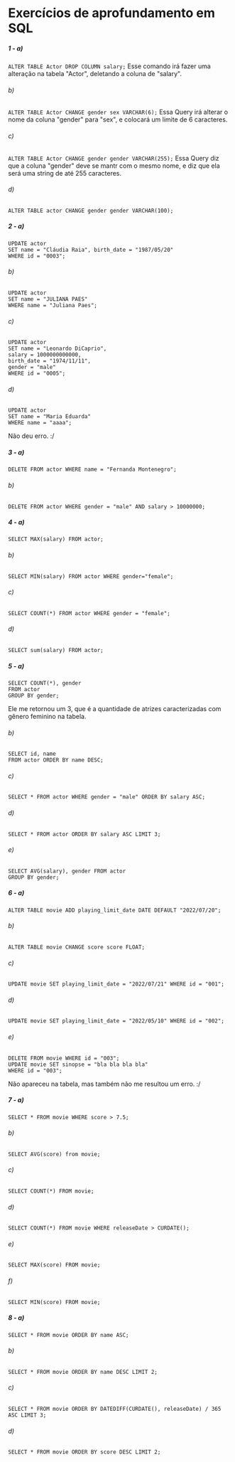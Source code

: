 # Exercícios de aprofundamento em SQL

##### 1 - a) 
`ALTER TABLE Actor DROP COLUMN salary;`
Esse comando irá fazer uma alteração na tabela "Actor", deletando a coluna de "salary".

###### b) 
`ALTER TABLE Actor CHANGE gender sex VARCHAR(6);`
Essa Query irá alterar o nome da coluna "gender" para "sex", e colocará um limite de 6 caracteres.

###### c)
`ALTER TABLE Actor CHANGE gender gender VARCHAR(255);`
Essa Query diz que a coluna "gender" deve se mantr com o mesmo nome, 
e diz que ela será uma string de até 255 caracteres.

###### d)
`ALTER TABLE actor CHANGE gender gender VARCHAR(100);`

##### 2 - a)
```
UPDATE actor 
SET name = "Cláudia Raia", birth_date = "1987/05/20"
WHERE id = "0003";
```

###### b)
```
UPDATE actor
SET name = "JULIANA PAES"
WHERE name = "Juliana Paes";
```

###### c)
```
UPDATE actor 
SET name = "Leonardo DiCaprio",
salary = 1000000000000,
birth_date = "1974/11/11",
gender = "male"
WHERE id = "0005";
```

###### d)
```
UPDATE actor
SET name = "Maria Eduarda"
WHERE name = "aaaa";
```
Não deu erro. :/

##### 3 - a)
`DELETE FROM actor WHERE name = "Fernanda Montenegro"; `

###### b) 
`DELETE FROM actor WHERE gender = "male" AND salary > 10000000;`

##### 4 - a)
`SELECT MAX(salary) FROM actor;`

###### b)
`SELECT MIN(salary) FROM actor WHERE gender="female";`

###### c)
`SELECT COUNT(*) FROM actor WHERE gender = "female";`

###### d)
`SELECT sum(salary) FROM actor;`

##### 5 - a)
```
SELECT COUNT(*), gender
FROM actor
GROUP BY gender;
```
Ele me retornou um 3, que é a quantidade de atrizes caracterizadas com gênero feminino na tabela.

###### b)
```
SELECT id, name
FROM actor ORDER BY name DESC;
```

###### c)
`SELECT * FROM actor WHERE gender = "male" ORDER BY salary ASC;`

###### d)
`SELECT * FROM actor ORDER BY salary ASC LIMIT 3;`

###### e)
```
SELECT AVG(salary), gender FROM actor
GROUP BY gender;
```

##### 6 - a)
`ALTER TABLE movie ADD playing_limit_date DATE DEFAULT "2022/07/20";`

###### b)
`ALTER TABLE movie CHANGE score score FLOAT;`

###### c)
`UPDATE movie SET playing_limit_date = "2022/07/21" WHERE id = "001";`

###### d)
`UPDATE movie SET playing_limit_date = "2022/05/10" WHERE id = "002";`

###### e) 
```
DELETE FROM movie WHERE id = "003";
UPDATE movie SET sinopse = "bla bla bla bla"
WHERE id = "003";
```
Não apareceu na tabela, mas também não me resultou um erro. :/

##### 7 - a)
`SELECT * FROM movie WHERE score > 7.5;`

###### b)
`SELECT AVG(score) from movie;`

###### c)
`SELECT COUNT(*) FROM movie;`

###### d)
`SELECT COUNT(*) FROM movie WHERE releaseDate > CURDATE();`

###### e)
`SELECT MAX(score) FROM movie;`

###### f)
`SELECT MIN(score) FROM movie;`

##### 8 - a)
`SELECT * FROM movie ORDER BY name ASC;`

###### b)
`SELECT * FROM movie ORDER BY name DESC LIMIT 2;`
###### c)
`SELECT * FROM movie ORDER BY DATEDIFF(CURDATE(), releaseDate) / 365 ASC LIMIT 3;`

###### d)
`SELECT * FROM movie ORDER BY score DESC LIMIT 2;`

